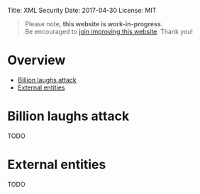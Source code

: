 Title: XML Security
Date: 2017-04-30
License: MIT

> Please note, **this website is work-in-progress**.<br />
Be encouraged to [join improving this website](doc/contribute-website/).
Thank you!


# Overview

* [Billion laughs attack](#billion-laughs)
* [External entities](#external-entities)


# <a name="billion-laughs"></a> Billion laughs attack

TODO


# <a name="external-entities"></a> External entities

TODO
